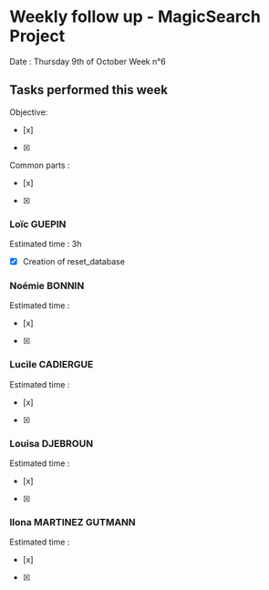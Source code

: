 # Weekly follow up - MagicSearch Project


Date : Thursday 9th of October
Week n°6


## Tasks performed this week


Objective:
- [x] 
- [x] 
Common parts :
- [x] 
- [x] 




### Loïc GUEPIN
Estimated time : 3h
- [x] Creation of reset_database


### Noémie BONNIN
Estimated time :
- [x] 
- [x] 


### Lucile CADIERGUE
Estimated time :
- [x] 
- [x] 


### Louisa DJEBROUN
Estimated time :
- [x] 
- [x] 


### Ilona MARTINEZ GUTMANN
Estimated time :
- [x] 
- [x] 